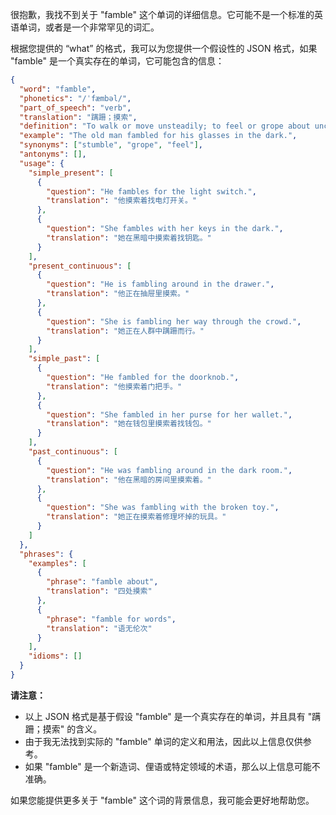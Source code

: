 很抱歉，我找不到关于 "famble" 这个单词的详细信息。它可能不是一个标准的英语单词，或者是一个非常罕见的词汇。

根据您提供的 “what” 的格式，我可以为您提供一个假设性的 JSON 格式，如果 "famble" 是一个真实存在的单词，它可能包含的信息：

```json
{
  "word": "famble",
  "phonetics": "/ˈfæmbəl/",
  "part_of_speech": "verb",
  "translation": "蹒跚；摸索",
  "definition": "To walk or move unsteadily; to feel or grope about uncertainly.",
  "example": "The old man fambled for his glasses in the dark.",
  "synonyms": ["stumble", "grope", "feel"],
  "antonyms": [],
  "usage": {
    "simple_present": [
      {
        "question": "He fambles for the light switch.",
        "translation": "他摸索着找电灯开关。"
      },
      {
        "question": "She fambles with her keys in the dark.",
        "translation": "她在黑暗中摸索着找钥匙。"
      }
    ],
    "present_continuous": [
      {
        "question": "He is fambling around in the drawer.",
        "translation": "他正在抽屉里摸索。"
      },
      {
        "question": "She is fambling her way through the crowd.",
        "translation": "她正在人群中蹒跚而行。"
      }
    ],
    "simple_past": [
      {
        "question": "He fambled for the doorknob.",
        "translation": "他摸索着门把手。"
      },
      {
        "question": "She fambled in her purse for her wallet.",
        "translation": "她在钱包里摸索着找钱包。"
      }
    ],
    "past_continuous": [
      {
        "question": "He was fambling around in the dark room.",
        "translation": "他在黑暗的房间里摸索着。"
      },
      {
        "question": "She was fambling with the broken toy.",
        "translation": "她正在摸索着修理坏掉的玩具。"
      }
    ]
  },
  "phrases": {
    "examples": [
      {
        "phrase": "famble about",
        "translation": "四处摸索"
      },
      {
        "phrase": "famble for words",
        "translation": "语无伦次"
      }
    ],
    "idioms": []
  }
}
```

**请注意：**

*   以上 JSON 格式是基于假设 "famble" 是一个真实存在的单词，并且具有 "蹒跚；摸索" 的含义。
*   由于我无法找到实际的 "famble" 单词的定义和用法，因此以上信息仅供参考。
*   如果 "famble" 是一个新造词、俚语或特定领域的术语，那么以上信息可能不准确。

如果您能提供更多关于 "famble" 这个词的背景信息，我可能会更好地帮助您。
 